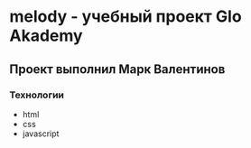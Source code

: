 # melody - учебный проект Glo Akademy
##  Проект выполнил Марк Валентинов
### Технологии
- html
- css
- javascript
